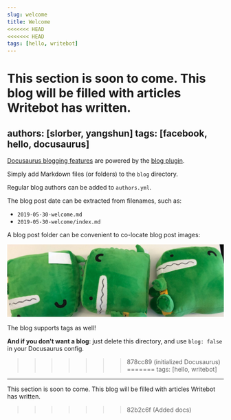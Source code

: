 ```yaml
---
slug: welcome
title: Welcome
<<<<<<< HEAD
<<<<<<< HEAD
tags: [hello, writebot]
---
```


This section is soon to come. This blog will be filled with articles Writebot has written.
=======
authors: [slorber, yangshun]
tags: [facebook, hello, docusaurus]
---

[Docusaurus blogging features](https://docusaurus.io/docs/blog) are powered by the [blog plugin](https://docusaurus.io/docs/api/plugins/@docusaurus/plugin-content-blog).

Simply add Markdown files (or folders) to the `blog` directory.

Regular blog authors can be added to `authors.yml`.

The blog post date can be extracted from filenames, such as:

- `2019-05-30-welcome.md`
- `2019-05-30-welcome/index.md`

A blog post folder can be convenient to co-locate blog post images:

![Docusaurus Plushie](./docusaurus-plushie-banner.jpeg)

The blog supports tags as well!

**And if you don't want a blog**: just delete this directory, and use `blog: false` in your Docusaurus config.
>>>>>>> 878cc89 (initialized Docusaurus)
=======
tags: [hello, writebot]
---

This section is soon to come. This blog will be filled with articles Writebot has written.
>>>>>>> 82b2c6f (Added docs)
